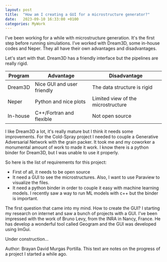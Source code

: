 ```yaml
---
layout: post
title:  "How am I creating a GUI for a microstructure generator?"
date:   2023-09-10 16:33:00 +0100
categories: MyWork
---
```


I've been working for a while with microstructure generation. It's the first step before running simulations. I've worked with Dream3D, some in-house codes and Neper. They all have their own advantages and disadvantages.

Let's start with that. Dream3D has a friendly interface but the pipelines are really rigid.

| Program         | Advantage     | Disadvantage |
|--------------|-----------|------------|
| Dream3D | Nice GUI and user friendly      | The data structure is rigid        |
| Neper      | Python and nice plots  | Limited view of the microstructure       |
| In-house      | C++/Fortran and flexible  | Not open source       |

I like Dream3D a lot, it's really mature but I think it needs some improvements. For the Cold-Spray project I needed to couple a Generative Adversarial Network with the grain packer. It took me and my coworker a monumental amount of work to made it work. I know there is a python binder for Dream3D, but I was unable to use it properly. 

So here is the list of requirements for this project:

* First of all, it needs to be open source 
* It need a GUI to see the microstructures. Also, I want to use Paraview to visualize the files. 
* It need a python binder in order to couple it easy with machine learning models. I recently saw a way to run ML models with c++ but the binder is important.

The first question that came into my mind. How to create the GUI? I starting my research on internet and saw a bunch of projects with a GUI. I've been impressed with the work of Bruno Levy, from the INRA in Nancy, France. He has develop a wonderful tool called Geogram and the GUI was developed using ImGui. 

Under construction...

Author: Brayan David Murgas Portilla. This text are notes on the progress of a project I started a while ago.
